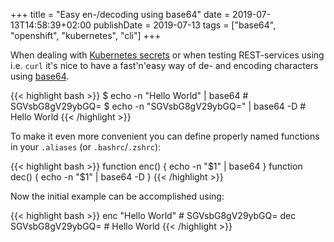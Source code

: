 +++
title = "Easy en-/decoding using base64"
date =  2019-07-13T14:58:39+02:00
publishDate = 2019-07-13
tags = ["base64", "openshift", "kubernetes", "cli"]
+++

When dealing with [Kubernetes secrets][secrets] or when testing REST-services using i.e. `curl` it's nice to have a fast'n'easy way of de- and encoding characters using [base64][base64]. 
<!--more-->
{{< highlight bash >}}
$ echo -n "Hello World" | base64         # SGVsbG8gV29ybGQ=
$ echo -n "SGVsbG8gV29ybGQ=" | base64 -D # Hello World
{{< /highlight >}}

To make it even more convenient you can define properly named functions in your `.aliases` (or `.bashrc`/`.zshrc`):
    
{{< highlight bash >}}
function enc() { echo -n "$1" | base64 }
function dec() { echo -n "$1" | base64 -D }
{{< /highlight >}}

Now the initial example can be accomplished using:
    
{{< highlight bash >}}
enc "Hello World"                        # SGVsbG8gV29ybGQ=
dec SGVsbG8gV29ybGQ=                     # Hello World
{{< /highlight >}}


[base64]:https://de.wikipedia.org/wiki/Base64
[secrets]:https://kubernetes.io/docs/concepts/configuration/secret/
